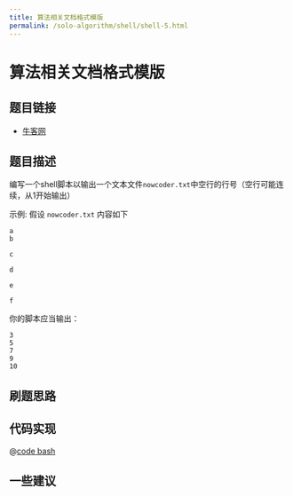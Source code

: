 ```yaml
---
title: 算法相关文档格式模版
permalink: /solo-algorithm/shell/shell-5.html
---
```

# 算法相关文档格式模版

## 题目链接

- [牛客网](https://www.nowcoder.com/share/jump/8484115461699867386356)

## 题目描述

编写一个shell脚本以输出一个文本文件`nowcoder.txt`中空行的行号（空行可能连续，从1开始输出）

示例:
假设 `nowcoder.txt` 内容如下

```text
a
b

c

d

e

f
```

你的脚本应当输出：

```text
3
5
7
9
10
```

## 刷题思路

## 代码实现

@[code bash](@algorithm/shell/shell-5.sh)

## 一些建议
